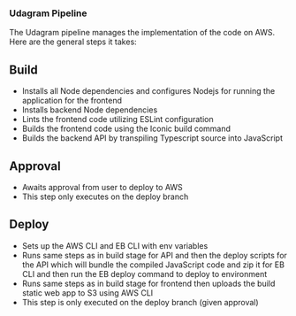 ### Udagram Pipeline

The Udagram pipeline manages the implementation of the code on AWS. Here are the general steps it takes:

## Build

- Installs all Node dependencies and configures Nodejs for running the application for the frontend
- Installs backend Node dependencies
- Lints the frontend code utilizing ESLint configuration
- Builds the frontend code using the Iconic build command
- Builds the backend API by transpiling Typescript source into JavaScript

## Approval

- Awaits approval from user to deploy to AWS
- This step only executes on the deploy branch

## Deploy

- Sets up the AWS CLI and EB CLI with env variables
- Runs same steps as in build stage for API and then the deploy scripts for the API which will bundle the compiled JavaScript code and zip it for EB CLI and then run the EB deploy command to deploy to environment
- Runs same steps as in build stage for frontend then uploads the build static web app to S3 using AWS CLI
- This step is only executed on the deploy branch (given approval)
